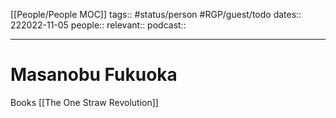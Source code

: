 [[People/People MOC]]
tags:: #status/person #RGP/guest/todo
dates:: 222022-11-05
people:: 
relevant::
podcast:: 

---

# Masanobu Fukuoka

Books  [[The One Straw Revolution]]
